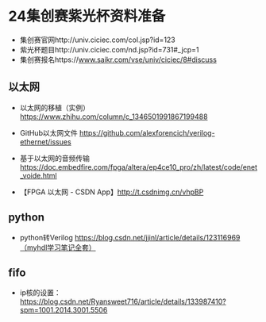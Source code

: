 # 24集创赛紫光杯资料准备

- 集创赛官网http://univ.ciciec.com/col.jsp?id=123
- 紫光杯题目http://univ.ciciec.com/nd.jsp?id=731#_jcp=1
- 集创赛报名https://www.saikr.com/vse/univ/ciciec/8#discuss

## 以太网

-  以太网的移植（实例）https://www.zhihu.com/column/c_1346501991867199488

-  GitHub以太网文件 https://github.com/alexforencich/verilog-ethernet/issues

-  基于以太网的音频传输 https://doc.embedfire.com/fpga/altera/ep4ce10_pro/zh/latest/code/enet_voide.html
-  【FPGA 以太网 -  CSDN App】http://t.csdnimg.cn/vhpBP

## python

- python转Verilog  https://blog.csdn.net/jjinl/article/details/123116969（myhdl学习笔记全套）

## fifo
- ip核的设置：https://blog.csdn.net/Ryansweet716/article/details/133987410?spm=1001.2014.3001.5506
